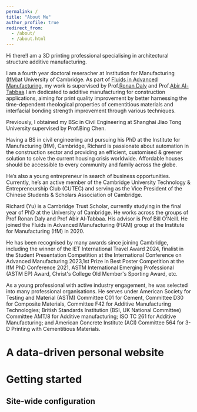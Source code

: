 ```yaml
---
permalink: /
title: "About Me"
author_profile: true
redirect_from: 
  - /about/
  - /about.html
---
```


Hi there!I am a 3D printing professional specialising in architectural structure additive manufacturing. 

I am a fourth year doctoral reseracher at Institution for Manufacturing [(IfM)]((https://www.eng.cam.ac.uk/profiles/aa22))at University of Cambridge. As part of [Fluids in Advanced Manufacturing](https://www.ifm.eng.cam.ac.uk/research/fiam/), my work is supervised by Prof.[Ronan Daly](https://www.eng.cam.ac.uk/profiles/rd439) and Prof.[Abir Al-Tabbaa]((https://www.eng.cam.ac.uk/profiles/aa22)).I am dedicated to additive manufacturing for construction applications, aiming for print quality improvement by better harnessing the time-dependent rheological properties of cementitious materials and interfacial bonding strength improvement through various techniques. 

Previously, I obtained my BSc in Civil Engineering at Shanghai Jiao Tong University supervised by Prof.Bing Chen. 


Having a BS in civil engineering and pursuing his PhD at the Institute for Manufacturing (IfM), Cambridge, Richard is passionate about automation in the construction sector and providing an efficient, customised & greener solution to solve the current housing crisis worldwide. Affordable houses should be accessible to every community and family across the globe. 

He’s also a young entrepreneur in search of business opportunities. Currently, he’s an active member of the Cambridge University Technology & Entrepreneurship Club (CUTEC) and serving as the Vice President of the Chinese Students & Scholars Association of Cambridge.

Richard (Yu) is a Cambridge Trust Scholar, currently studying in the final year of PhD at the University of Cambridge. He works across the groups of Prof Ronan Daly and Prof Abir Al-Tabbaa. His advisor is Prof Bill O’Neill. He joined the Fluids in Advanced Manufacturing (FIAM) group at the Institute for Manufacturing (IfM) in 2020. 
 
He has been recognised by many awards since joining Cambridge, including the winner of the IET International Travel Award 2024, finalist in the Student Presentation Competition at the International Conference on Advanced Manufacturing 2023,1st Prize in Best Poster Competition at the IfM PhD Conference 2021, ASTM International Emerging Professional (ASTM EP) Award, Christ's College Old Member's Sporting Award, etc. 
 
As a young professional with active industry engagement, he was selected into many professional organisations. He serves under American Society for Testing and Material (ASTM) Committee C01 for Cement, Committee D30 for Composite Materials, Committee F42 for Additive Manufacturing Technologies; British Standards Institution (BSI, UK National Committee) Committee AMT/8 for Additive manufacturing; ISO TC 261 for Additive Manufacturing; and American Concrete Institute (ACI) Committee 564 for 3-D Printing with Cementitious Materials.

A data-driven personal website
======

Getting started
======


Site-wide configuration
------
